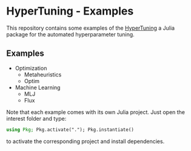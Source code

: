 # HyperTuning - Examples 

This repository contains some examples of the [HyperTuning](https://github.com/jmejia8/HyperTuning.jl) a Julia package for the automated hyperparameter tuning.


## Examples

- Optimization
    * Metaheuristics
    * Optim
- Machine Learning
    * MLJ
    * Flux

Note that each example comes with its own Julia project. Just open the interest folder and type:

```julia
using Pkg; Pkg.activate("."); Pkg.instantiate()
```
to activate the corresponding project and install dependencies.
